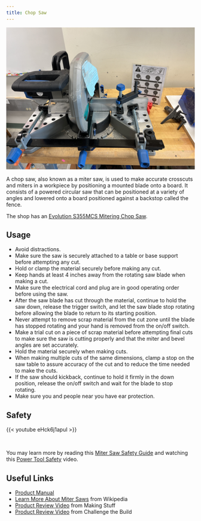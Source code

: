 ```yaml
---
title: Chop Saw
---
```


![Evolution S355MCS Mitering Chop Saw](chop-saw.jpg)

A chop saw, also known as a miter saw, is used to make accurate crosscuts and miters in a workpiece by positioning a mounted blade onto a board. It
consists of a powered circular saw that can be positioned at a variety of angles and lowered onto a board positioned against a backstop called the fence.

The shop has an [Evolution S355MCS Mitering Chop Saw](Evolution_S355MCS_Mitering_Chop_Saw.pdf).

## Usage

* Avoid distractions.
* Make sure the saw is securely attached to a table or base support before attempting any cut.
* Hold or clamp the material securely before making any cut.
* Keep hands at least 4 inches away from the rotating saw blade when making a cut.
* Make sure the electrical cord and plug are in good operating order before using the saw.
* After the saw blade has cut through the material, continue to hold the saw down, release the trigger switch, and let the saw blade stop rotating before allowing the blade to return to its starting position.
* Never attempt to remove scrap material from the cut zone until the blade has stopped rotating and your hand is removed from the on/off switch.
* Make a trial cut on a piece of scrap material before attempting final cuts to make sure the saw is cutting properly and that the miter and bevel angles are set accurately.
* Hold the material securely when making cuts.
* When making multiple cuts of the same dimensions, clamp a stop on the saw table to assure accuracy of the cut and to reduce the time needed to make the cuts.
* If the saw should kickback, continue to hold it firmly in the down position, release the on/off switch and wait for the blade to stop rotating.
* Make sure you and people near you have ear protection.

## Safety

{{< youtube eHck6j1apuI >}}

<br/>

You may learn more by reading this [Miter Saw Safety Guide](https://www.powertoolinstitute.com/pti-includes/pdfs/Tool-Specific-Files/Miter-Saws.pdf) and
watching this [Power Tool Safety](http://www.powertoolinstitute.com/pti-pages/videos/Power-Tool-Safety-Video-2018/index.html) video.

## Useful Links

* [Product Manual](Evolution_S355MCS_Mitering_Chop_Saw.pdf)
* [Learn More About Miter Saws](https://en.wikipedia.org/wiki/Miter_saw) from Wikipedia
* [Product Review Video](https://www.youtube.com/watch?v=h2UolfDERKM) from Making Stuff
* [Product Review Video](https://www.youtube.com/watch?v=1UG_gUHvl90) from Challenge the Build
